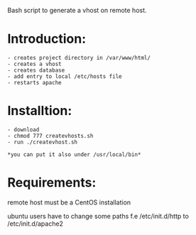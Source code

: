 Bash script to generate a vhost on remote host.

Introduction:
====
    - creates project directory in /var/www/html/
    - creates a vhost
    - creates database
    - add entry to local /etc/hosts file
    - restarts apache


Installtion:
====
    - download
    - chmod 777 createvhosts.sh
    - run ./createvhost.sh

    *you can put it also under /usr/local/bin*

Requirements:
============

remote host must be a CentOS installation

ubuntu users have to change some paths f.e /etc/init.d/http to /etc/init.d/apache2


